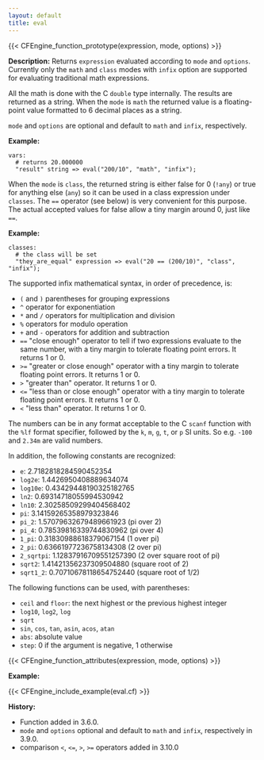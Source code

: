 ```yaml
---
layout: default
title: eval
---
```


{{< CFEngine_function_prototype(expression, mode, options) >}}

**Description:** Returns `expression` evaluated according to `mode`
and `options`. Currently only the `math` and `class` modes with
`infix` option are supported for evaluating traditional math
expressions.

All the math is done with the C `double` type internally. The results are returned as a string. When the `mode` is `math` the returned value is a floating-point value formatted to 6 decimal places as a string.

`mode` and `options` are optional and default to `math` and `infix`,
respectively.

**Example:**

```
vars:
  # returns 20.000000
  "result" string => eval("200/10", "math", "infix");
```

When the `mode` is `class`, the returned string is either false for 0 (`!any`) or true for anything else (`any`) so it can be used in a class expression under `classes`. The `==` operator (see below) is very convenient for this purpose. The actual accepted values for false allow a tiny margin around 0, just like `==`.

**Example:**

```
classes:
  # the class will be set
  "they_are_equal" expression => eval("20 == (200/10)", "class", "infix");
```

The supported infix mathematical syntax, in order of precedence, is:

- `(` and `)` parentheses for grouping expressions
- `^` operator for exponentiation
- `*` and `/` operators for multiplication and division
- `%` operators for modulo operation
- `+` and `-` operators for addition and subtraction
- `==` "close enough" operator to tell if two expressions evaluate to the same number, with a tiny margin to tolerate floating point errors. It returns 1 or 0.
- `>=` "greater or close enough" operator with a tiny margin to tolerate floating point errors. It returns 1 or 0.
- `>` "greater than" operator. It returns 1 or 0.
- `<=` "less than or close enough" operator with a tiny margin to tolerate floating point errors. It returns 1 or 0.
- `<` "less than" operator. It returns 1 or 0.

The numbers can be in any format acceptable to the C `scanf` function with the `%lf` format specifier, followed by the `k`, `m`, `g`, `t`, or `p` SI units. So e.g. `-100` and `2.34m` are valid numbers.

In addition, the following constants are recognized:

- `e`: 2.7182818284590452354
- `log2e`: 1.4426950408889634074
- `log10e`: 0.43429448190325182765
- `ln2`: 0.69314718055994530942
- `ln10`: 2.30258509299404568402
- `pi`: 3.14159265358979323846
- `pi_2`: 1.57079632679489661923 (pi over 2)
- `pi_4`: 0.78539816339744830962 (pi over 4)
- `1_pi`: 0.31830988618379067154 (1 over pi)
- `2_pi`: 0.63661977236758134308 (2 over pi)
- `2_sqrtpi`: 1.12837916709551257390 (2 over square root of pi)
- `sqrt2`: 1.41421356237309504880 (square root of 2)
- `sqrt1_2`: 0.70710678118654752440 (square root of 1/2)

The following functions can be used, with parentheses:

- `ceil` and `floor`: the next highest or the previous highest integer
- `log10`, `log2`, `log`
- `sqrt`
- `sin`, `cos`, `tan`, `asin`, `acos`, `atan`
- `abs`: absolute value
- `step`: 0 if the argument is negative, 1 otherwise

{{< CFEngine_function_attributes(expression, mode, options) >}}

**Example:**

{{< CFEngine_include_example(eval.cf) >}}

**History:**

- Function added in 3.6.0.
- `mode` and `options` optional and default to `math` and `infix`, respectively in 3.9.0.
- comparison `<`, `<=`, `>`, `>=` operators added in 3.10.0

